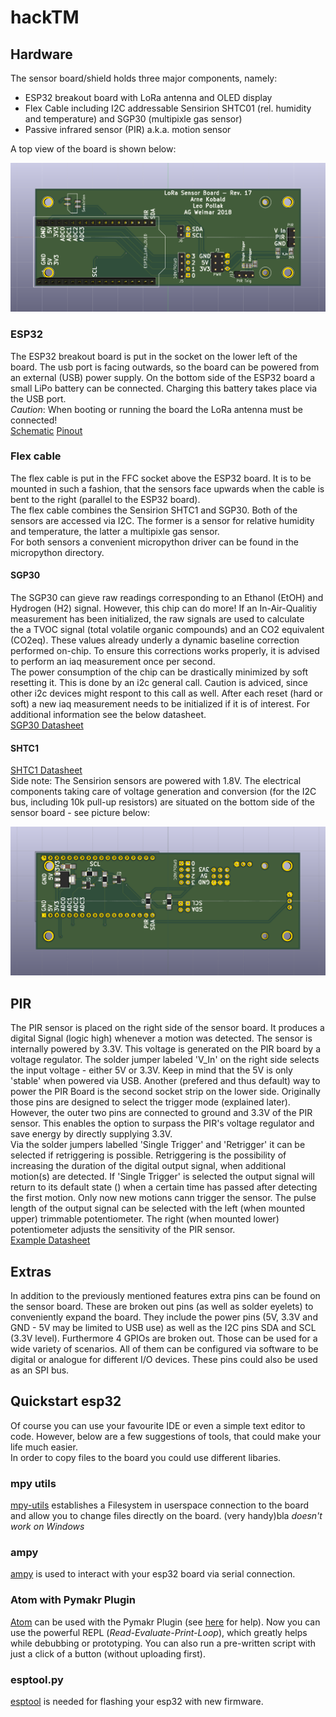 # hackTM

## Hardware  
The sensor board/shield holds three major components, namely:
* ESP32 breakout board with LoRa antenna and OLED display
* Flex Cable including I2C addressable Sensirion SHTC01 (rel. humidity and temperature) and SGP30 (multipixle gas sensor)
* Passive infrared sensor (PIR) a.k.a. motion sensor

A top view of the board is shown below:

![Top_View_Board](pcb/PCB_Top_View.png)


### ESP32  
The ESP32 breakout board is put in the socket on the lower left of the board. The usb port is facing outwards, so the board can be powered from an external (USB) power supply.
On the bottom side of the ESP32 board a small LiPo battery can be connected. Charging this battery takes place via the USB port.  
_Caution_: When booting or running the board the LoRa antenna must be connected!  
[Schematic](https://download.bastelgarage.ch/Datasheet/WIFI_LoRa_32_868_Schema.png)
[Pinout](https://download.bastelgarage.ch/Datasheet/WIFI_LoRa_32_Pinout.pdf)

### Flex cable  
The flex cable is put in the FFC socket above the ESP32 board. It is to be mounted in such a fashion, that the sensors face upwards when the cable is bent to the right (parallel to the ESP32 board).  
The flex cable combines the Sensirion SHTC1 and SGP30. Both of the sensors are accessed via I2C. The former is a sensor for relative humidity and temperature, the latter a multipixle gas sensor.  
For both sensors a convenient micropython driver can be found in the micropython directory. 

#### SGP30  
The SGP30 can gieve raw readings corresponding to an Ethanol (EtOH) and Hydrogen (H2) signal. However, this chip can do more! If an In-Air-Qualitiy measurement has been initialized, the raw signals are used to calculate  
the a TVOC signal (total volatile organic compounds) and an CO2 equivalent (CO2eq). These values already underly a dynamic baseline correction performed on-chip. To ensure this corrections works properly, it is advised to perform an iaq measurement once per second.  
The power consumption of the chip can be drastically minimized by soft resetting it. This is done by an i2c general call. Caution is adviced, since other i2c devices might respont to this call as well. After each reset (hard or soft) a new iaq measurement needs to be initialized if it is of interest.
For additional information see the below datasheet.  
[SGP30 Datasheet](https://www.sensirion.com/fileadmin/user_upload/customers/sensirion/Dokumente/0_Datasheets/Gas/Sensirion_Gas_Sensors_SGP30_Datasheet.pdf)  

#### SHTC1  
[SHTC1 Datasheet](https://www.sensirion.com/fileadmin/user_upload/customers/sensirion/Dokumente/0_Datasheets/Humidity/Sensirion_Humidity_Sensors_SHTC1_Datasheet.pdf)  
Side note: The Sensirion sensors are powered with 1.8V. The electrical components taking care of voltage generation and conversion (for the I2C bus, including 10k pull-up resistors) are situated on the bottom side of the sensor board - see picture below:

![Top_View_Board](pcb/PCB_Bottom_View.png)

## PIR
The PIR sensor is placed on the right side of the sensor board. It produces a digital Signal (logic high) whenever a motion was detected. The sensor is internally powered by 3.3V. This voltage is generated on the PIR board by a voltage regulator.
The solder jumper labeled 'V_In' on the right side selects the input voltage - either 5V or 3.3V. Keep in mind that the 5V is only 'stable' when powered via USB.
Another (prefered and thus default) way to power the PIR Board is the second socket strip on the lower side. Originally those pins are designed to select the trigger mode (explained later). However, the outer two pins are connected to ground and 3.3V of the PIR sensor.
This enables the option to surpass the PIR's voltage regulator and save energy by directly supplying 3.3V.  
Via the solder jumpers labelled 'Single Trigger' and 'Retrigger' it can be selected if retriggering is possible. Retriggering is the possibility of increasing the duration of the digital output signal, when additional motion(s) are detected.
If 'Single Trigger' is selected the output signal will return to its default state () when a certain time has passed after detecting the first motion. Only now new motions cann trigger the sensor. The pulse length of the output signal can be selected with the left (when mounted upper) trimmable potentiometer.
The right (when mounted lower) potentiometer adjusts the sensitivity of the PIR sensor.  
[Example Datasheet](https://www.mpja.com/download/31227sc.pdf)

## Extras  
In addition to the previously mentioned features extra pins can be found on the sensor board. These are broken out pins (as well as solder eyelets) to conveniently expand the board.
They include the power pins (5V, 3.3V and GND - 5V may be limited to USB use) as well as the I2C pins SDA and SCL (3.3V level). Furthermore 4 GPIOs are broken out. Those can be used for a wide variety of scenarios.
All of them can be configured via software to be digital or analogue for different I/O devices. These pins could also be used as an SPI bus.

## Quickstart esp32

Of course you can use your favourite IDE or even a simple text editor to code. However, below are a few suggestions of tools, that could make your life much easier.  
In order to copy files to the board you could use different libaries.

### mpy utils  
[mpy-utils](https://github.com/nickzoic/mpy-utils) establishes a Filesystem in userspace connection to the board and allow you to change files directly on the board. (very handy)bla
_doesn't work on Windows_

### ampy
[ampy](https://github.com/adafruit/ampy) is used to interact with your esp32 board via serial connection.

### Atom with Pymakr Plugin
[Atom](https://atom.io/) can be used with the Pymakr Plugin (see [here](https://docs.pycom.io/chapter/pymakr/installation/atom.html) for help). Now you can use the powerful REPL (_Read-Evaluate-Print-Loop_),
which greatly helps while debubbing or prototyping. You can also run a pre-written script with just a click of a button (without uploading first).

### esptool.py
[esptool](https://github.com/espressif/esptool) is needed for flashing your esp32 with new firmware.